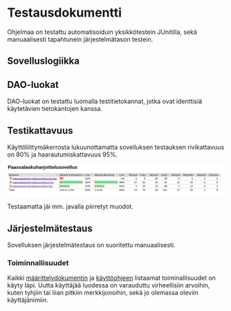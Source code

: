 # Testausdokumentti
Ohjelmaa on testattu automatisoiduin yksikkötestein JUnitilla, sekä manuaalisesti tapahtunein järjestelmätason testein.

## Sovelluslogiikka


## DAO-luokat
DAO-luokat on testattu luomalla testitietokannat, jotka ovat identtisiä käytetävien tietokantojen kanssa.

## Testikattavuus
Käyttöliittymäkerrosta lukuunottamatta sovelluksen testauksen rivikattavuus on 80% ja haarautumiskattavuus 95%.

![](https://github.com/vilsuo/ot-harjoitustyo/blob/master/dokumentointi/kuvat/testikattavuus.png)

Testaamatta jäi mm. javalla piirretyt muodot.

## Järjestelmätestaus
Sovelluksen järjestelmätestaus on suoritettu manuaalisesti.

### Toiminnallisuudet
Kaikki [määrittelydokumentin](https://github.com/vilsuo/ot-harjoitustyo/blob/master/dokumentointi/vaatimusmaarittely.md) ja [käyttöohjeen](https://github.com/vilsuo/ot-harjoitustyo/blob/master/dokumentointi/kayttoohje.md) listaamat toiminallisuudet on käyty läpi. Uutta käyttäjää luodessa on varauduttu virheellisiin arvoihin, kuten tyhjiin tai liian pitkiin merkkijonoihin, sekä jo olemassa oleviin käyttäjänimiin.
